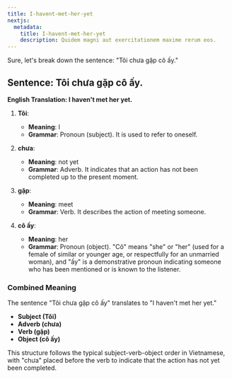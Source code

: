```yaml
---
title: I-havent-met-her-yet
nextjs:
  metadata:
    title: I-havent-met-her-yet
    description: Quidem magni aut exercitationem maxime rerum eos.
---
```

Sure, let's break down the sentence: "Tôi chưa gặp cô ấy."

## Sentence: Tôi chưa gặp cô ấy.

**English Translation: I haven't met her yet.**

1. **Tôi**:
   - **Meaning**: I
   - **Grammar**: Pronoun (subject). It is used to refer to oneself.

2. **chưa**:
   - **Meaning**: not yet
   - **Grammar**: Adverb. It indicates that an action has not been completed up to the present moment.

3. **gặp**:
   - **Meaning**: meet
   - **Grammar**: Verb. It describes the action of meeting someone.

4. **cô ấy**:
   - **Meaning**: her
   - **Grammar**: Pronoun (object). "Cô" means "she" or "her" (used for a female of similar or younger age, or respectfully for an unmarried woman), and "ấy" is a demonstrative pronoun indicating someone who has been mentioned or is known to the listener.

### Combined Meaning
The sentence "Tôi chưa gặp cô ấy" translates to "I haven't met her yet."

- **Subject (Tôi)**
- **Adverb (chưa)**
- **Verb (gặp)**
- **Object (cô ấy)**

This structure follows the typical subject-verb-object order in Vietnamese, with "chưa" placed before the verb to indicate that the action has not yet been completed.